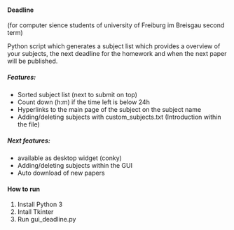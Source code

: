 #### Deadline
(for computer sience students of university of Freiburg im Breisgau second term)

Python script which generates a subject list which provides a overview of
your subjects, the next deadline for the homework and when the next paper
will be published.

##### Features:
  - Sorted subject list (next to submit on top)
  - Count down (h:m) if the time left is below 24h
  - Hyperlinks to the main page of the subject on the subject name
  - Adding/deleting subjects with custom_subjects.txt (Introduction within the file)

##### Next features:
  - available as desktop widget (conky)
  - Adding/deleting subjects within the GUI
  - Auto download of new papers

#### How to run
1. Install Python 3
2. Intall Tkinter
3. Run gui_deadline.py
